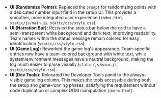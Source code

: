 - **UI (Randomize Points):** Replaced the `prompt` for randomizing points with a dedicated number input field in the setup UI. This provides a smoother, more integrated user experience (`index.html`, `static/js/main.js`, `static/css/style.css`).
- **UI (Narration Bar):** Restyled the status bar below the grid to have a semi-transparent white background and dark text, improving readability. Team names within the status message remain colored for easy identification (`static/css/style.css`).
- **UI (Game Log):** Reworked the game log's appearance. Team-specific entries now have a team-colored background with white text, while system/environment messages have a neutral background, making the log much easier to parse visually (`static/js/main.js`, `static/css/style.css`).
- **UI (Dev Tools):** Relocated the Developer Tools panel to the always-visible game log column. This makes the tools accessible during both the setup and game-running phases, satisfying the requirement without code duplication or complex DOM manipulation (`index.html`).